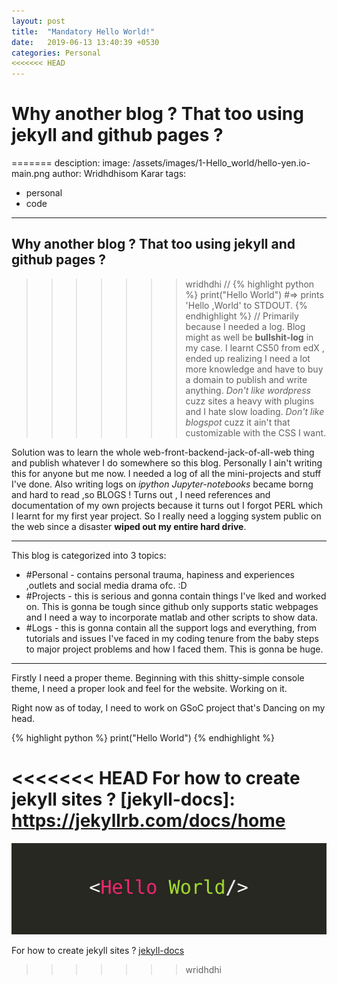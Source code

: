 ```yaml
---
layout: post
title:  "Mandatory Hello World!"
date:   2019-06-13 13:40:39 +0530
categories: Personal
<<<<<<< HEAD
---
```

# Why another blog ? That too using jekyll and github pages ?
=======
desciption: 
image: /assets/images/1-Hello_world/hello-yen.io-main.png
author: Wridhdhisom Karar
tags: 
  - personal
  - code
---
## Why another blog ? That too using jekyll and github pages ?
>>>>>>> wridhdhi
//
{% highlight python %}
print("Hello World")
#=> prints 'Hello ,World' to STDOUT.
{% endhighlight %}
//
Primarily because I needed a log. Blog might as well be **bullshit-log** in my case. I learnt CS50 from edX , ended up realizing I need a lot more knowledge and have to buy a domain to publish and write anything. 
*Don't like wordpress* cuzz sites a heavy with plugins and I hate slow loading. 
*Don't like blogspot* cuzz it ain't that customizable with the CSS I want. 

Solution was to learn the whole web-front-backend-jack-of-all-web thing and publish whatever I do somewhere so this blog. Personally I ain't writing this for anyone but me now. I needed a log of all the mini-projects and stuff I've done. Also writing logs on _ipython Jupyter-notebooks_ became borng and hard to read ,so BLOGS ! 
  Turns out , I need references and documentation of my own projects because it turns out I forgot PERL which I learnt for my first year project. So I really need a logging system public on the web since a disaster **wiped out my entire hard drive**. 

---

This blog is categorized into 3 topics:
- #Personal - contains personal trauma, hapiness and experiences ,outlets and social media drama ofc. :D
- #Projects - this is serious and gonna contain things I've lked and worked on. This is gonna be tough since github only supports static webpages and I need a way to incorporate matlab and other scripts to show data.
- #Logs - this is gonna contain all the support logs and everything, from tutorials and issues I've faced in my coding tenure from the baby steps to major project problems and how I faced them. This is gonna be huge. 

---
Firstly I need a proper theme. Beginning with this shitty-simple console theme, I need a proper look and feel for the website. Working on it. 


Right now as of today, I need to work on GSoC project that's Dancing on my head.


{% highlight python %}
print("Hello World")
{% endhighlight %}

<<<<<<< HEAD
For how to create jekyll sites ? 
[jekyll-docs]: https://jekyllrb.com/docs/home
=======
![Placeholder](/assets/images/1-Hello_world/hello-world.jpeg#full)

For how to create jekyll sites ? 
[jekyll-docs](https://jekyllrb.com/docs/home)
>>>>>>> wridhdhi

